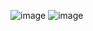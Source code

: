 ![image](https://github.com/LucianoGouveia14/cibersecurity-desafio-ransomware/assets/152331911/25719c47-48ea-4c05-9dc9-dc159256710b)
![image](https://github.com/LucianoGouveia14/cibersecurity-desafio-ransomware/assets/152331911/a1886a22-111c-4cab-ba71-a5e6e5b1418c)

